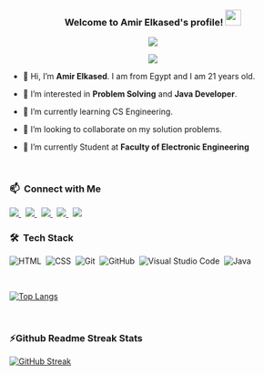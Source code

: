 <!-- Header -->

<h3 align="center">
  Welcome to Amir Elkased's profile!
  <img src="https://media.giphy.com/media/hvRJCLFzcasrR4ia7z/giphy.gif" width="28">
</h3>
<p align="center"> 
<a href="https://komarev.com/ghpvc/?username=amirelkased&style=for-the-badge">
    <img src="https://komarev.com/ghpvc/?username=amirelkased&style=for-the-badge">
</a>

<p align="center">
  <a href="https://github.com/DenverCoder1/readme-typing-svg"><img src="https://readme-typing-svg.herokuapp.com/?lines=Full-stack%20web%20developer;Java%20Instructor%20@%20GDSC%20Al%20Azhar;Aspiring%20Software%20Engineer&font=Fira%20Code&center=true&width=440&height=45&color=f75c7e&vCenter=true&size=22"></a>
</p> 

<!-- Info -->

- 👋 Hi, I’m **Amir Elkased**. I am from Egypt and I am 21 years old.

- 👀 I’m interested in **Problem Solving** and **Java Developer**. 

- 🌱 I’m currently learning CS Engineering.

- 💞️ I’m looking to collaborate on my solution problems.

- 🔭 I’m currently Student at **Faculty of Electronic Engineering**

<!-- - 📫 How to reach me **amirelkased.dev@gmail.com** -->

<br>

<!-- Contact Details -->

### 📫 &nbsp;Connect with Me

<div align="left">
  <a href="mailto:amirelkased.dev@gmail.com" target="_blank" rel="noreferrer"> <img src="https://img.shields.io/badge/E&#8209;mail-D14836?style=for-the-badge&logo=gmail&logoColor=white" /> </a>
  &nbsp;
  <a href="https://www.linkedin.com/in/amirelkased" target="_blank" rel="noreferrer"> <img src="https://img.shields.io/badge/Amir Elkased-0077B5?style=for-the-badge&logo=linkedin&logoColor=white" /> </a>
  &nbsp;
  <a href="https://github.com/amirelkased" target="_blank" rel="noreferrer"> <img src="https://img.shields.io/badge/Amir Elkased-100000?style=for-the-badge&logo=github&logoColor=white" /> </a>
  &nbsp;
  <a href="https://www.hackerrank.com/amirelkased" target="_blank" rel="noreferrer"> <img src="https://img.shields.io/badge/Amir Elkased-2EC866?style=for-the-badge&logo=HackerRank&logoColor=white" /> </a>
  &nbsp;
  <a href="https://leetcode.com/amirelkased" target="_blank" rel="noreferrer"> <img  src="https://img.shields.io/badge/Amir Elkased-FFA116?style=for-the-badge&logo=LeetCode&logoColor=black" /> </a>

<br>

<!-- Tech and tool stack -->

### 🛠 &nbsp;Tech Stack 

![HTML](https://img.shields.io/badge/-HTML-05122A?style=flat&logo=HTML5)&nbsp;
![CSS](https://img.shields.io/badge/-CSS-05122A?style=flat&logo=CSS3&logoColor=1572B6)&nbsp;
![Git](https://img.shields.io/badge/-Git-05122A?style=flat&logo=git)&nbsp;
![GitHub](https://img.shields.io/badge/-GitHub-05122A?style=flat&logo=github)&nbsp;
![Visual Studio Code](https://img.shields.io/badge/-Visual%20Studio%20Code-05122A?style=flat&logo=visual-studio-code&logoColor=007ACC)&nbsp;
![Java](https://img.shields.io/badge/-Java-05122A?style=flat&logo=Java)&nbsp;

<br>

[![Top Langs](https://github-readme-stats.vercel.app/api/top-langs/?username=amirelkased&langs_count=10&show_icons=true&locale=en&layout=compact&theme=radical)](https://github.com/anuraghazra/github-readme-stats)

<!-- <p>&nbsp;<img align="center" src="https://github-readme-stats.vercel.app/api?username=amirelkased&show_icons=true&locale=en&layout=compact" alt="amirelkased" /></p> -->

<br>

### ⚡Github Readme Streak Stats

[![GitHub Streak](https://streak-stats.demolab.com/?user=amirelkased&theme=github-dark)](https://git.io/streak-stats)



